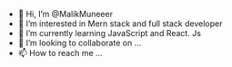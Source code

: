 - 👋 Hi, I’m @MalikMuneeer
- 👀 I’m interested in Mern stack and full stack developer
- 🌱 I’m currently learning JavaScript and React. Js
- 💞️ I’m looking to collaborate on ...
- 📫 How to reach me ...

<!---
MalikMuneeer/MalikMuneeer is a ✨ special ✨ repository because its `README.md` (this file) appears on your GitHub profile.
You can click the Preview link to take a look at your changes.
--->
